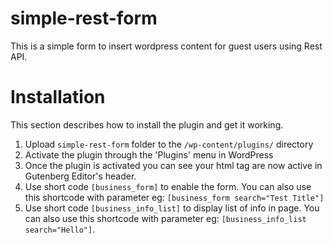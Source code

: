 # simple-rest-form

This is a simple form to insert wordpress content for guest users using Rest API.

# Installation

This section describes how to install the plugin and get it working.

1. Upload `simple-rest-form` folder to the `/wp-content/plugins/` directory
2. Activate the plugin through the 'Plugins' menu in WordPress
3. Once the plugin is activated you can see your html tag are now active in Gutenberg Editor's header.
4. Use short code `[business_form]` to enable the form. You can also use this shortcode with parameter eg: `[business_form search="Test Title"]`
5. Use short code `[business_info_list]` to display list of info in page. You can also use this shortcode with parameter eg: `[business_info_list search="Hello"]`.
